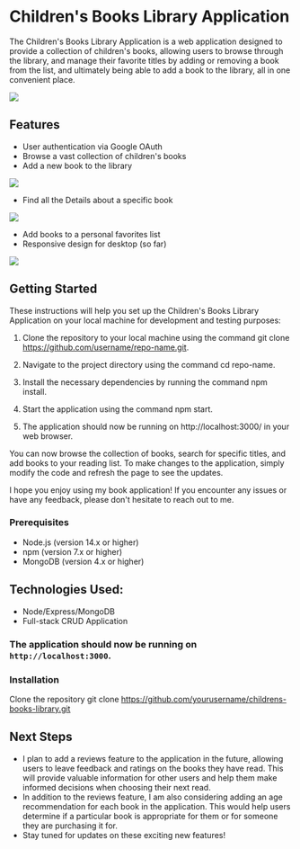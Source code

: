 
# Children's Books Library Application

The Children's Books Library Application is a web application designed to provide a collection of children's books,
 allowing users to browse through the library, and manage their favorite titles by adding or removing a book from the list,
 and ultimately being able to add a book to the library, all in one convenient place.

<img src="https://i.imgur.com/j6hedD7.png">


## Features

- User authentication via Google OAuth
- Browse a vast collection of children's books
- Add a new book to the library

<img src="https://i.imgur.com/KtH8sYl.png">



- Find all the Details about a specific book


<img src="https://i.imgur.com/dqmLTOh.png">


- Add books to a personal favorites list
- Responsive design for desktop (so far)

<img src="https://i.imgur.com/MaGx9wj.png">

## Getting Started

These instructions will help you set up the Children's Books Library Application 
on your local machine for development and testing purposes:

1. Clone the repository to your local machine using the command git clone https://github.com/username/repo-name.git.

2. Navigate to the project directory using the command cd repo-name.

3. Install the necessary dependencies by running the command npm install.

4. Start the application using the command npm start.

5. The application should now be running on http://localhost:3000/ in your web browser.

You can now browse the collection of books, search for specific titles, and add books to your reading list. To make changes to the application, simply modify the code and refresh the page to see the updates.

I hope you enjoy using my book application! 
If you encounter any issues or have any feedback, please don't hesitate to reach out to me.

### Prerequisites

- Node.js (version 14.x or higher)
- npm (version 7.x or higher)
- MongoDB (version 4.x or higher)

## Technologies Used:
- Node/Express/MongoDB
- Full-stack CRUD Application

### The application should now be running on `http://localhost:3000`.


### Installation

 Clone the repository
git clone https://github.com/yourusername/childrens-books-library.git


## Next Steps

 - I plan to add a reviews feature to the application in the future, allowing users to leave feedback and ratings on the books they have read. This will provide valuable information for other users and help them make informed decisions when choosing their next read. 
 - In addition to the reviews feature, I am also considering adding an age recommendation for each book in the application. This would help users determine if a particular book is appropriate for them or for someone they are purchasing it for. 
- Stay tuned for updates on these exciting new features!
